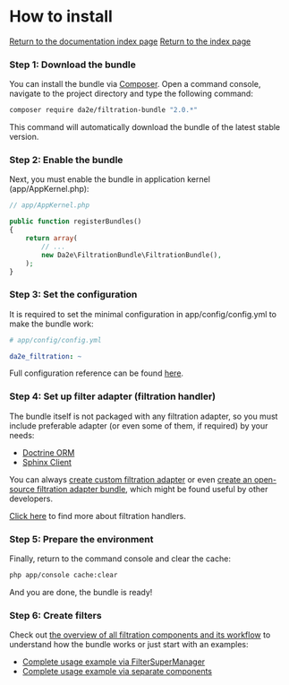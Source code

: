 # How to install

[Return to the documentation index page](index.md)
[Return to the index page](/)

### Step 1: Download the bundle

You can install the bundle via [Composer](https://getcomposer.org/). Open a command console, navigate to the project directory and type the following command:

```sh
composer require da2e/filtration-bundle "2.0.*"
```

This command will automatically download the bundle of the latest stable version.

### Step 2: Enable the bundle

Next, you must enable the bundle in application kernel (app/AppKernel.php):

```php
// app/AppKernel.php

public function registerBundles()
{
    return array(
        // ...
        new Da2e\FiltrationBundle\FiltrationBundle(),
    );
}
```

### Step 3: Set the configuration

It is required to set the minimal configuration in app/config/config.yml to make the bundle work:

```yaml
# app/config/config.yml

da2e_filtration: ~
```

Full configuration reference can be found [here](config-reference-config.md).

### Step 4: Set up filter adapter (filtration handler)

The bundle itself is not packaged with any filtration adapter, so you must include preferable adapter (or even some of them, if required) by your needs:

- [Doctrine ORM](https://github.com/dmitrya2e/filtration-doctrine-orm-bundle/blob/master/Resources/docs/how-to-install.md)
- [Sphinx Client](https://github.com/dmitrya2e/filtration-sphinx-client-bundle/blob/master/Resources/docs/how-to-install.md)

You can always [create custom filtration adapter](example-add-custom-filtration-handler.md) or even [create an open-source filtration adapter bundle](example-create-filtration-handler-bundle.md), which might be found useful by other developers.

[Click here](filters-handlers.md) to find more about filtration handlers.

### Step 5: Prepare the environment

Finally, return to the command console and clear the cache:

```sh
php app/console cache:clear
```

And you are done, the bundle is ready!

### Step 6: Create filters

Check out [the overview of all filtration components and its workflow](overview-of-components-and-workflow.md) to understand how the bundle works or just start with an examples:
- [Complete usage example via FilterSuperManager](example-complete-usage-via-filtersupermanager.md)
- [Complete usage example via separate components](example-complete-usage-via-separate-components.md)
